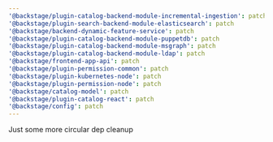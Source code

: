 ```yaml
---
'@backstage/plugin-catalog-backend-module-incremental-ingestion': patch
'@backstage/plugin-search-backend-module-elasticsearch': patch
'@backstage/backend-dynamic-feature-service': patch
'@backstage/plugin-catalog-backend-module-puppetdb': patch
'@backstage/plugin-catalog-backend-module-msgraph': patch
'@backstage/plugin-catalog-backend-module-ldap': patch
'@backstage/frontend-app-api': patch
'@backstage/plugin-permission-common': patch
'@backstage/plugin-kubernetes-node': patch
'@backstage/plugin-permission-node': patch
'@backstage/catalog-model': patch
'@backstage/plugin-catalog-react': patch
'@backstage/config': patch
---
```


Just some more circular dep cleanup
